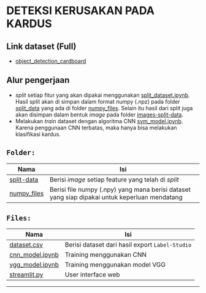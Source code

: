 # DETEKSI KERUSAKAN PADA KARDUS

## Link dataset (Full)
- [object_detection_cardboard](https://drive.google.com/drive/folders/1Tzz94XEyqiADfEdvweKMCBZbdsS6KG6h?usp=sharing)

## Alur pengerjaan
- *split* setiap fitur yang akan dipakai menggunakan [split_dataset.ipynb](split_dataset.ipynb). Hasil split akan di simpan dalam format numpy (.npz) pada folder [split_data](numpy_files/split_data) yang ada di folder [numpy_files](numpy_files). Selain itu hasil dari split juga akan disimpan dalam bentuk *image* pada folder [images-split-data](images-split-data).
- Melakukan *train* dataset dengan algoritma CNN [svm_model.ipynb](svm_model.ipynb). Karena penggunaan CNN terbatas, maka hanya bisa melakukan klasifikasi kardus.


## `Folder: `
| Nama                                   | Isi                                                                                           |
| -------------------------------------- | --------------------------------------------------------------------------------------------- |
| [split-data](split-data)               | Berisi *image* setiap feature yang telah di *split*                                           |
| [numpy_files](numpy_files)             | Berisi file numpy (.npy) yang mana berisi dataset yang siap dipakai untuk keperluan mendatang |

## `Files: `
| Nama                                                 | Isi                                                                          |
| ---------------------------------------------------- | ---------------------------------------------------------------------------- |
| [dataset.csv](dataset.csv)                           | Berisi dataset dari hasil export `Label-Studio`                              |
| [cnn_model.ipynb](cnn_model.ipynb)           | Training menggunakan CNN                                                |
| [vgg_model.ipynb](vgg_model.ipynb)                   | Training menggunakan model VGG        |
| [streamlit.py](streamlit.py)   | User interface web |


---
